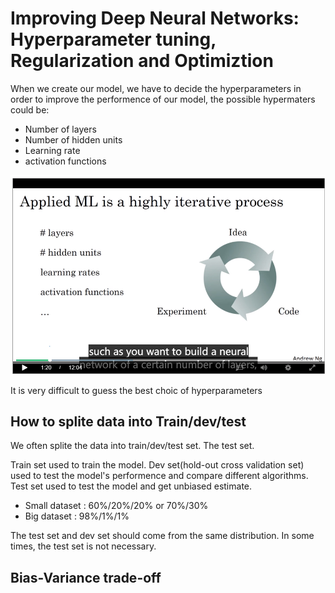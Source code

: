 # Improving Deep Neural Networks: Hyperparameter tuning, Regularization and Optimiztion

When we create our model, we have to decide the hyperparameters in order to improve the performence of our model, the possible hypermaters could be:

- Number of layers
- Number of hidden units
- Learning rate
- activation functions

![ML iterative process](images/ml_iterative_process.png)

It is very difficult to guess the best choic of hyperparameters 

## How to splite data into  Train/dev/test

We often splite the data into train/dev/test set. The test set.

Train set used to train the model.
Dev set(hold-out cross validation set) used to test the model's performence and compare different algorithms.
Test set used to test the model and get unbiased estimate.

- Small dataset : 
    60%/20%/20% or 70%/30%
- Big dataset :
    98%/1%/1%

The test set and dev set should come from the same distribution. In some times, the test set is not necessary.

## Bias-Variance trade-off
